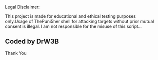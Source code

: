 Legal Disclaimer:

This project is made for educational and ethical testing purposes only.Usage of ThePuni5her shell for attacking targets without prior mutual consent is illegal.
I am not responsible for the misuse of this script...

Coded by DrW3B
---------------
Thank You

